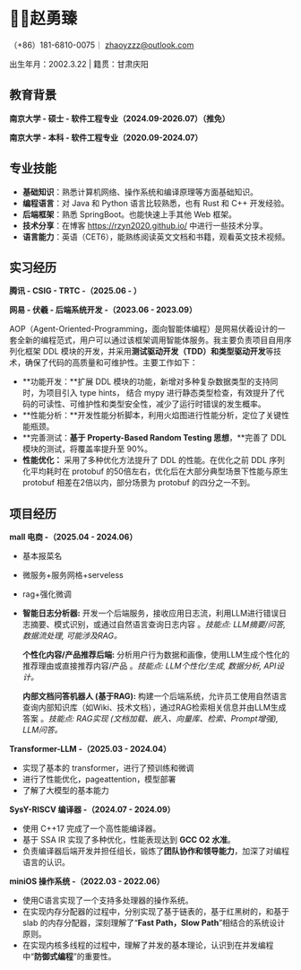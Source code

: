 # 🧑‍💻赵勇臻

（+86）181-6810-0075｜ [zhaoyzzz@outlook.com](mailto:zhaoyzzz@outlook.com)

出生年月：2002.3.22 | 籍贯：甘肃庆阳

## 教育背景

**南京大学 - 硕士 - 软件工程专业（2024.09-2026.07）（推免）**

**南京大学 - 本科 - 软件工程专业（2020.09-2024.07）**

## 专业技能

- **基础知识**：熟悉计算机网络、操作系统和编译原理等方面基础知识。
- **编程语言**：对 Java 和 Python 语言比较熟悉，也有 Rust 和 C++ 开发经验。
- **后端框架**：熟悉 SpringBoot。也能快速上手其他 Web 框架。
- **技术分享**：在博客 https://rzyn2020.github.io/ 中进行一些技术分享。
- **语言能力**：英语（CET6），能熟练阅读英文文档和书籍，观看英文技术视频。

## 实习经历

**腾讯 - CSIG - TRTC -（2025.06 - ）**

**网易 - 伏羲 - 后端系统开发 -（2023.06 - 2023.09）**

AOP（Agent-Oriented-Programming，面向智能体编程）是网易伏羲设计的一套全新的编程范式，用户可以通过该框架调用智能体服务。我主要负责项目自用序列化框架 DDL 模块的开发，并采用**测试驱动开发（TDD）**和**类型驱动开发**等技术，确保了代码的高质量和可维护性。主要工作如下：

- **功能开发：**扩展 DDL 模块的功能，新增对多种复杂数据类型的支持同时，为项目引入 type hints， 结合 mypy 进行静态类型检查，有效提升了代码的可读性、可维护性和类型安全性，减少了运行时错误的发生概率。
- **性能分析：**开发性能分析脚本，利用火焰图进行性能分析，定位了关键性能瓶颈。
- **完善测试：**基于 Property-Based Random Testing 思想**，**完善了 DDL 模块的测试，将覆盖率提升至 90%。
- **性能优化：** 采用了多种优化方法提升了 DDL 的性能。在优化之前 DDL 序列化平均耗时在 protobuf 的50倍左右，优化后在大部分典型场景下性能与原生 protobuf 相差在2倍以内，部分场景为 protobuf 的四分之一不到。

## 项目经历

**mall 电商 -（2025.04 - 2024.06）**
- 基本报菜名
- 微服务+服务网格+serveless
- rag+强化微调
- **智能日志分析器:** 开发一个后端服务，接收应用日志流，利用LLM进行错误日志摘要、模式识别，或通过自然语言查询日志内容 。*技能点: LLM摘要/问答, 数据流处理, 可能涉及RAG。*

  **个性化内容/产品推荐后端:** 分析用户行为数据和画像，使用LLM生成个性化的推荐理由或直接推荐内容/产品 。*技能点: LLM个性化/生成, 数据分析, API设计。*

    

  **内部文档问答机器人 (基于RAG):** 构建一个后端系统，允许员工使用自然语言查询内部知识库（如Wiki、技术文档），通过RAG检索相关信息并由LLM生成答案 。*技能点: RAG实现 (文档加载、嵌入、向量库、检索、Prompt增强), LLM问答。*

    

**Transformer-LLM -（2025.03 - 2024.04）**
- 实现了基本的 transformer，进行了预训练和微调
- 进行了性能优化，pageattention，模型部署
- 了解了大模型的基本能力

**SysY-RISCV 编译器 -（2024.07 - 2024.09）**

- 使用 C++17 完成了一个高性能编译器。
- 基于 SSA IR 实现了多种优化，性能表现达到 **GCC O2 水准**。
- 负责编译器后端开发并担任组长，锻炼了**团队协作和领导能力**，加深了对编程语言的认识。

**miniOS 操作系统 -（2022.03 - 2022.06）**

- 使用C语言实现了一个支持多处理器的操作系统。
- 在实现内存分配器的过程中，分别实现了基于链表的，基于红黑树的，和基于 slab 的内存分配器，深刻理解了“**Fast Path，Slow Path**”相结合的系统设计原则。
- 在实现内核多线程的过程中，理解了并发的基本理论，认识到在并发编程中“**防御式编程**”的重要性。
